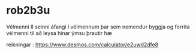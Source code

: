 # rob2b3u
Vélmenni II 
seinni áfangi í vélmennum þar sem nemendur byggja og forrita vélmenni
til að leysa hinar ýmsu þrautir
hæ


reikningar : https://www.desmos.com/calculator/e2uwd2dfe8
